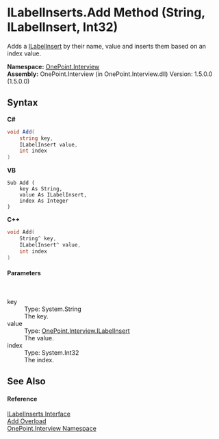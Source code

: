 # ILabelInserts.Add Method (String, ILabelInsert, Int32)
 

Adds a <a href="T_OnePoint_Interview_ILabelInsert">ILabelInsert</a> by their name, value and inserts them based on an index value.

**Namespace:**&nbsp;<a href="N_OnePoint_Interview">OnePoint.Interview</a><br />**Assembly:**&nbsp;OnePoint.Interview (in OnePoint.Interview.dll) Version: 1.5.0.0 (1.5.0.0)

## Syntax

**C#**<br />
``` C#
void Add(
	string key,
	ILabelInsert value,
	int index
)
```

**VB**<br />
``` VB
Sub Add ( 
	key As String,
	value As ILabelInsert,
	index As Integer
)
```

**C++**<br />
``` C++
void Add(
	String^ key, 
	ILabelInsert^ value, 
	int index
)
```


#### Parameters
&nbsp;<dl><dt>key</dt><dd>Type: System.String<br />The key.</dd><dt>value</dt><dd>Type: <a href="T_OnePoint_Interview_ILabelInsert">OnePoint.Interview.ILabelInsert</a><br />The value.</dd><dt>index</dt><dd>Type: System.Int32<br />The index.</dd></dl>

## See Also


#### Reference
<a href="T_OnePoint_Interview_ILabelInserts">ILabelInserts Interface</a><br /><a href="Overload_OnePoint_Interview_ILabelInserts_Add">Add Overload</a><br /><a href="N_OnePoint_Interview">OnePoint.Interview Namespace</a><br />